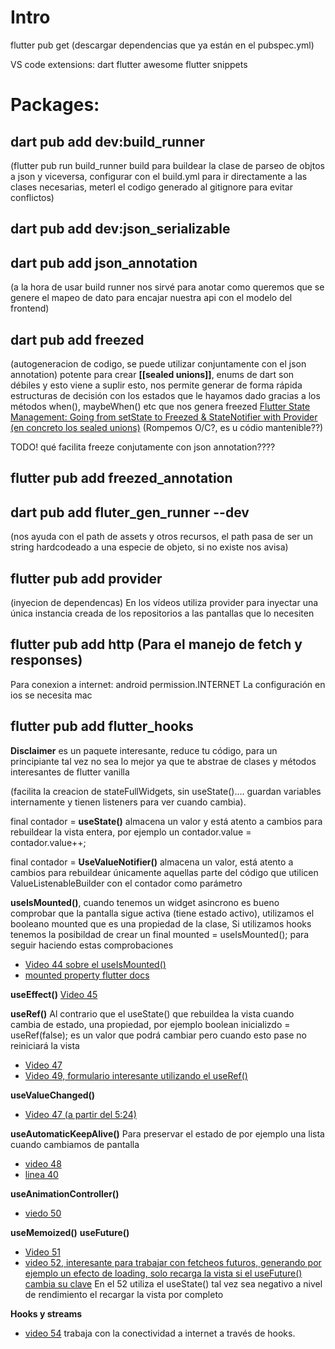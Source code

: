 
# Intro

flutter pub get (descargar dependencias que ya están en el pubspec.yml)

VS code extensions:
dart
flutter
awesome flutter snippets

# Packages:

## **dart pub add dev:build_runner** 

(flutter pub run build_runner build para buildear la clase de parseo de objtos a json y viceversa, configurar con el build.yml para ir directamente a las clases necesarias, meterl el codigo generado al gitignore para evitar conflictos)

## **dart pub add dev:json_serializable**


## **dart pub add json_annotation**
(a la hora de usar build runner nos sirvé para anotar como queremos que se genere el mapeo de dato para encajar nuestra api con el modelo del frontend)

## **dart pub add freezed**
(autogeneracion de codigo, se puede utilizar conjuntamente con el json annotation)
potente para crear **[[sealed unions]]**, enums de dart son débiles y esto viene a suplir esto, nos permite generar de forma rápida estructuras de decisión con los estados que le hayamos dado gracias a los métodos when(), maybeWhen() etc que nos genera freezed
[Flutter State Management: Going from setState to Freezed & StateNotifier with Provider (en concreto los sealed unions)](https://codewithandrea.com/videos/flutter-state-management-setstate-freezed-state-notifier-provider/#solution-immutable-state-and-sealed-unions) (Rompemos O/C?, es u códio mantenible??)

TODO! qué facilita freeze conjutamente con json annotation????

## **flutter pub add freezed_annotation**


## **dart pub add fluter_gen_runner --dev** 
(nos ayuda con el path de assets y otros recursos, el path pasa de ser un string hardcodeado a una especie de objeto, si no existe nos avisa)

## **flutter pub add provider**
(inyecion de dependencas) En los vídeos utiliza provider para inyectar una única instancia creada de los repositorios a las pantallas que lo necesiten

## **flutter pub add http** (Para el manejo de fetch y responses)

Para conexion a internet:
android permission.INTERNET
La configuración en ios se necesita mac

## **flutter pub add flutter_hooks** 

**Disclaimer** es un paquete interesante, reduce tu código, para un principiante tal vez no sea lo mejor ya que te abstrae de clases y métodos interesantes de flutter vanilla

(facilita la creacion de stateFullWidgets, sin useState().... guardan variables internamente y tienen listeners para ver cuando cambia).

final contador = **useState()** almacena un valor y está atento a cambios para rebuildear la vista entera, por ejemplo un contador.value = contador.value++;

final contador = **UseValueNotifier()** almacena un valor, está atento a cambios para rebuildear únicamente aquellas parte del código que utilicen ValueListenableBuilder con el contador como parámetro

**useIsMounted()**, cuando tenemos un widget asincrono es bueno comprobar que la pantalla sigue activa (tiene estado activo), utilizamos el booleano mounted que es una propiedad de la clase, Si utilizamos hooks tenemos la posibildad de crear un final mounted = useIsMounted(); para seguir haciendo estas comprobaciones 
- [Video 44 sobre el useIsMounted()](https://www.udemy.com/course/flutter-avanzado/learn/lecture/35971308#overview)
- [mounted property  flutter docs](https://api.flutter.dev/flutter/widgets/State/mounted.html)

**useEffect()** [Video 45](https://www.udemy.com/course/flutter-avanzado/learn/lecture/35971318#overview)

**useRef()** Al contrario que el useState() que rebuildea la vista cuando cambia de estado, una propiedad, por ejemplo boolean inicializdo = useRef(false); es un valor que podrá cambiar pero cuando esto pase no reiniciará la vista 
- [Video 47](https://www.udemy.com/course/flutter-avanzado/learn/lecture/35971340#overview) 
- [Video 49, formulario interesante utilizando el useRef()](https://www.udemy.com/course/flutter-avanzado/learn/lecture/36588946#overview)

**useValueChanged()** 
- [Video 47 (a partir del 5:24)](https://www.udemy.com/course/flutter-avanzado/learn/lecture/35971340#overview) 

**useAutomaticKeepAlive()** Para preservar el estado de por ejemplo una lista cuando cambiamos de pantalla
- [video 48](https://github.com/darwin-morocho/flutter-avanzado/blob/final/hooks/lib/views/tabs.dart)
- [linea 40](https://github.com/darwin-morocho/flutter-avanzado/blob/final/hooks/lib/views/tabs.dart)

**useAnimationController()** 
- [viedo 50](https://www.udemy.com/course/flutter-avanzado/learn/lecture/36588950#overview)

**useMemoized()** 
**useFuture()** 
- [Video 51](https://www.udemy.com/course/flutter-avanzado/learn/lecture/36588954#overview)
- [video 52, interesante para trabajar con fetcheos futuros, generando por ejemplo un efecto de loading, solo recarga la vista si el useFuture() cambia su clave](https://www.udemy.com/course/flutter-avanzado/learn/lecture/36588960#overview)
En el 52 utiliza el useState() tal vez sea negativo a nivel de rendimiento el recargar la vista por completo

**Hooks y streams**
- [video 54](https://www.udemy.com/course/flutter-avanzado/learn/lecture/36588972#overview) trabaja con la conectividad a internet a través de hooks.

